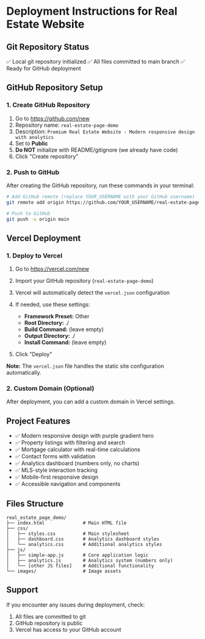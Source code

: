 # Deployment Instructions for Real Estate Website

## Git Repository Status
✅ Local git repository initialized
✅ All files committed to main branch
✅ Ready for GitHub deployment

## GitHub Repository Setup

### 1. Create GitHub Repository
1. Go to https://github.com/new
2. Repository name: `real-estate-page-demo`
3. Description: `Premium Real Estate Website - Modern responsive design with analytics`
4. Set to **Public**
5. **Do NOT** initialize with README/gitignore (we already have code)
6. Click "Create repository"

### 2. Push to GitHub
After creating the GitHub repository, run these commands in your terminal:

```bash
# Add GitHub remote (replace YOUR_USERNAME with your GitHub username)
git remote add origin https://github.com/YOUR_USERNAME/real-estate-page-demo.git

# Push to GitHub
git push -u origin main
```

## Vercel Deployment

### 1. Deploy to Vercel
1. Go to https://vercel.com/new
2. Import your GitHub repository (`real-estate-page-demo`)
3. Vercel will automatically detect the `vercel.json` configuration
4. If needed, use these settings:
   - **Framework Preset:** Other
   - **Root Directory:** ./
   - **Build Command:** (leave empty)
   - **Output Directory:** ./
   - **Install Command:** (leave empty)

5. Click "Deploy"

**Note:** The `vercel.json` file handles the static site configuration automatically.

### 2. Custom Domain (Optional)
After deployment, you can add a custom domain in Vercel settings.

## Project Features
- ✅ Modern responsive design with purple gradient hero
- ✅ Property listings with filtering and search
- ✅ Mortgage calculator with real-time calculations
- ✅ Contact forms with validation
- ✅ Analytics dashboard (numbers only, no charts)
- ✅ MLS-style interaction tracking
- ✅ Mobile-first responsive design
- ✅ Accessible navigation and components

## Files Structure
```
real_estate_page_demo/
├── index.html              # Main HTML file
├── css/
│   ├── styles.css          # Main stylesheet
│   ├── dashboard.css       # Analytics dashboard styles
│   └── analytics.css       # Additional analytics styles
├── js/
│   ├── simple-app.js       # Core application logic
│   ├── analytics.js        # Analytics system (numbers only)
│   └── [other JS files]    # Additional functionality
└── images/                 # Image assets
```

## Support
If you encounter any issues during deployment, check:
1. All files are committed to git
2. GitHub repository is public
3. Vercel has access to your GitHub account